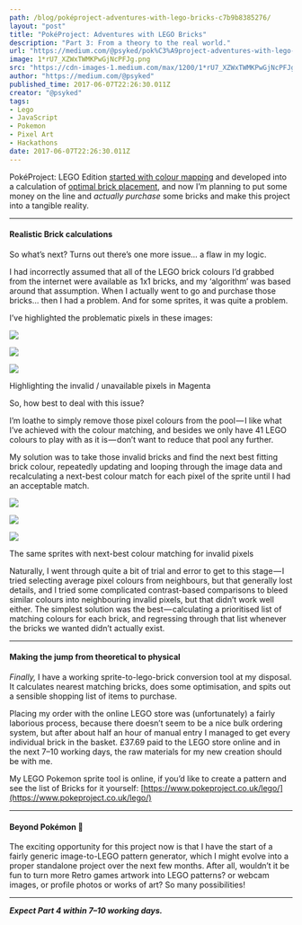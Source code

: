 ```yaml
---
path: /blog/poképroject-adventures-with-lego-bricks-c7b9b8385276/
layout: "post"
title: "PokéProject: Adventures with LEGO Bricks"
description: "Part 3: From a theory to the real world."
url: "https://medium.com/@psyked/pok%C3%A9project-adventures-with-lego-bricks-c7b9b8385276"
image: 1*rU7_XZWxTWMKPwGjNcPFJg.png
src: "https://cdn-images-1.medium.com/max/1200/1*rU7_XZWxTWMKPwGjNcPFJg.png"
author: "https://medium.com/@psyked"
published_time: 2017-06-07T22:26:30.011Z
creator: "@psyked"
tags:
- Lego
- JavaScript
- Pokemon
- Pixel Art
- Hackathons
date: 2017-06-07T22:26:30.011Z
---
```


PokéProject: LEGO Edition [started with colour mapping](https://medium.com/@psyked/pok%C3%A9project-adventures-with-lego-bricks-7f24c02f6d9d) and developed into a calculation of [optimal brick placement](https://medium.com/@psyked/pok%C3%A9project-adventures-with-lego-bricks-cd9401091239), and now I’m planning to put some money on the line and _actually purchase_ some bricks and make this project into a tangible reality.

---

#### Realistic Brick calculations

So what’s next? Turns out there’s one more issue… a flaw in my logic.

I had incorrectly assumed that all of the LEGO brick colours I’d grabbed from the internet were available as 1x1 bricks, and my ‘algorithm’ was based around that assumption. When I actually went to go and purchase those bricks… then I had a problem. And for some sprites, it was quite a problem.

I’ve highlighted the problematic pixels in these images:

![](1*rU7_XZWxTWMKPwGjNcPFJg.png)

![](1*_Ca4g3bvmBZYkOfLDjsUdw.png)

![](1*EwrUQTt0cCVQurrcolcHLA.png)

Highlighting the invalid / unavailable pixels in Magenta

So, how best to deal with this issue?

I’m loathe to simply remove those pixel colours from the pool — I like what I’ve achieved with the colour matching, and besides we only have 41 LEGO colours to play with as it is — don’t want to reduce that pool any further.

My solution was to take those invalid bricks and find the next best fitting brick colour, repeatedly updating and looping through the image data and recalculating a next-best colour match for each pixel of the sprite until I had an acceptable match.

![](1*JiEovDUZyrhOyrc8EJAH5g.png)

![](1*G-RzM3iSz_Ne5WWRLYMFrA.png)

![](1*2VEJ6pU90cKR3XoQWusyBw.png)

The same sprites with next-best colour matching for invalid pixels

Naturally, I went through quite a bit of trial and error to get to this stage — I tried selecting average pixel colours from neighbours, but that generally lost details, and I tried some complicated contrast-based comparisons to bleed similar colours into neighbouring invalid pixels, but that didn’t work well either. The simplest solution was the best — calculating a prioritised list of matching colours for each brick, and regressing through that list whenever the bricks we wanted didn’t actually exist.

---

#### Making the jump from theoretical to physical

_Finally,_ I have a working sprite-to-lego-brick conversion tool at my disposal. It calculates nearest matching bricks, does some optimisation, and spits out a sensible shopping list of items to purchase.

Placing my order with the online LEGO store was (unfortunately) a fairly laborious process, because there doesn’t seem to be a nice bulk ordering system, but after about half an hour of manual entry I managed to get every individual brick in the basket. £37.69 paid to the LEGO store online and in the next 7–10 working days, the raw materials for my new creation should be with me.

My LEGO Pokemon sprite tool is online, if you’d like to create a pattern and see the list of Bricks for it yourself: [https://www.pokeproject.co.uk/lego/](https://www.pokeproject.co.uk/lego/)

---

#### Beyond Pokémon 🔮

The exciting opportunity for this project now is that I have the start of a fairly generic image-to-LEGO pattern generator, which I might evolve into a proper standalone project over the next few months. After all, wouldn’t it be fun to turn more Retro games artwork into LEGO patterns? or webcam images, or profile photos or works of art? So many possibilities!

---

**_Expect Part 4 within 7–10 working days._**